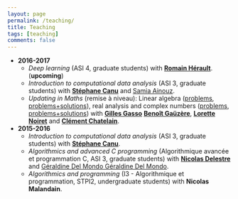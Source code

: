 ```yaml
---
layout: page
permalink: /teaching/
title: Teaching
tags: [teaching]
comments: false
---
```

* **2016-2017**
  * *Deep learning* (ASI 4, graduate students) with 
  [**Romain Hérault**](https://asi.insa-rouen.fr/enseignants/~rherault/pelican/). (**upcoming**)
  * *Introduction to computational data analysis* (ASI 3, graduate students)
    with [**Stéphane Canu**](http://asi.insa-rouen.fr/enseignants/~scanu/) and 
	[Samia Ainouz](http://pagesperso.litislab.fr/sainouz/).
  * *Updating in Maths* (remise à niveau): Linear algebra ([problems](/otherdocs/teaching2016-2017/anum.pdf),
  [problems+solutions](/otherdocs/teaching2016-2017/anum-sol.pdf)), 
  real analysis and complex numbers
  ([problems](/otherdocs/teaching2016-2017/anar-ncomplx.pdf), 
  [problems+solutions](/otherdocs/teaching2016-2017/anar-ncomplx-sol.pdf))
    with [**Gilles Gasso**](http://asi.insa-rouen.fr/enseignants/~gasso/) 
	[**Benoît Gaüzère**](http://pagesperso.litislab.fr/~bgauzere/#home), 
	[**Lorette Noiret**](http://lmi.insa-rouen.fr/membres/12-membres/collaborateurs-externes-associes/71-noiret.html) and
	[**Clément Chatelain**](http://pagesperso.litislab.fr/cchatelain/).
* **2015-2016**
  * *Introduction to computational data analysis* (ASI 3, graduate students)
    with [**Stéphane Canu**](http://asi.insa-rouen.fr/enseignants/~scanu/).
  * *Algorithmics and advanced C programming* (Algorithmique avancée et
  programmation C, ASI 3, graduate students) with 
  [**Nicolas Delestre**](http://asi.insa-rouen.fr/enseignants/~delestre/) and [Géraldine Del Mondo
Géraldine Del Mondo](https://sites.google.com/site/geraldinedelmondo/).
  * *Algorithmics and programming* (I3 - Algorithmique et programmation,
  STPI2, undergraduate students) with **Nicolas Malandain**.
